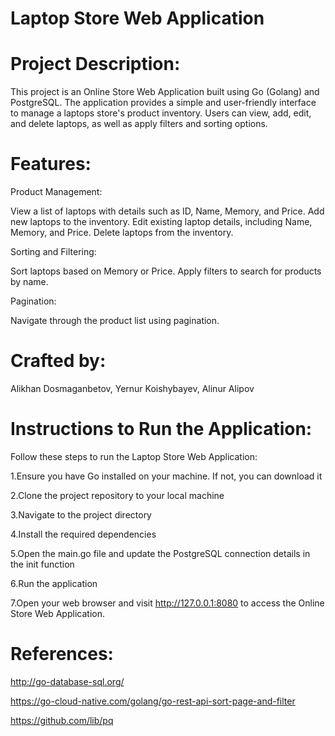 # Laptop Store Web Application
# Project Description:
This project is an Online Store Web Application built using Go (Golang) and PostgreSQL. The application provides a simple and user-friendly interface to manage a laptops store's product inventory. Users can view, add, edit, and delete laptops, as well as apply filters and sorting options.
# Features:
Product Management:

View a list of laptops with details such as ID, Name, Memory, and Price.
Add new laptops to the inventory.
Edit existing laptop details, including Name, Memory, and Price.
Delete laptops from the inventory.

Sorting and Filtering:

Sort laptops based on Memory or Price.
Apply filters to search for products by name.

Pagination:

Navigate through the product list using pagination.


# Crafted by:
Alikhan Dosmaganbetov, Yernur Koishybayev, Alinur Alipov


# Instructions to Run the Application:
Follow these steps to run the Laptop Store Web Application:

1.Ensure you have Go installed on your machine. If not, you can download it

2.Clone the project repository to your local machine

3.Navigate to the project directory

4.Install the required dependencies

5.Open the main.go file and update the PostgreSQL connection details in the init function

6.Run the application

7.Open your web browser and visit http://127.0.0.1:8080 to access the Online Store Web Application.

# References:
http://go-database-sql.org/

https://go-cloud-native.com/golang/go-rest-api-sort-page-and-filter

https://github.com/lib/pq

